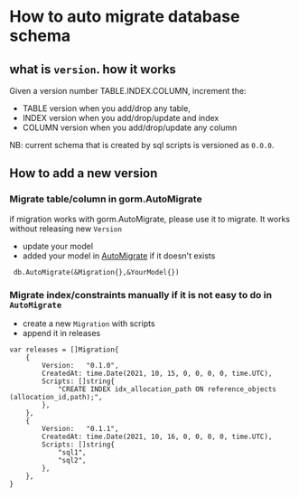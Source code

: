 # How to auto migrate database schema 

## what is `version`. how it works
Given a version number TABLE.INDEX.COLUMN, increment the:

- TABLE version when you add/drop any table,
- INDEX version when you add/drop/update and index
- COLUMN version when you add/drop/update any column

NB: current schema that is created by sql scripts is versioned as `0.0.0`. 

## How to add a new version

### Migrate table/column in gorm.AutoMigrate
 if migration works with gorm.AutoMigrate, please use it to migrate. It works without releasing new `Version` 
 - update your model
 - added your model in [AutoMigrate](migration.go#L63) if it doesn't exists
  ```
   db.AutoMigrate(&Migration{},&YourModel{})
  ```

### Migrate index/constraints manually if it is not easy to do in `AutoMigrate`
- create a new `Migration` with scripts
- append it in releases
```
var releases = []Migration{
	{
		Version:   "0.1.0",
		CreatedAt: time.Date(2021, 10, 15, 0, 0, 0, 0, time.UTC),
		Scripts: []string{
			"CREATE INDEX idx_allocation_path ON reference_objects (allocation_id,path);",
		},
	},
    {
		Version:   "0.1.1",
		CreatedAt: time.Date(2021, 10, 16, 0, 0, 0, 0, time.UTC),
		Scripts: []string{
			"sql1",
            "sql2",
		},
	},
}
```